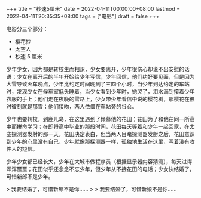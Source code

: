 +++
title = "秒速5厘米"
date = 2022-04-11T00:00:00+08:00
lastmod = 2022-04-11T20:35:35+08:00
tags = ["电影"]
draft = false
+++

电影分三个部分：

- 樱花抄
- 太空人
- 秒速 5 厘米

少年少女，因为都是转校生而相识，少女要离开，少年很伤心却说不出安慰的话语；少女在离开后的半年开始给少年写信，少年回信，他们约好要见面，但是因为大雪导致火车晚点，少年比约定时间晚到了三四个小时，当少年到达约定的车站时，发现少女在候车室低头睡着，当少女看到少年时，她哭了，泪水滴到攥着少年衣服的手上；他们走在夜晚的雪路上，少女带少年看信中说的樱花树，那樱花在彼时彼刻就是那雪；他们接吻，两人依偎在车站旁的谷仓。

少年也要转校，到鹿儿岛，在这里遇到了倾慕他的花田；花田为了和他在同一所高中而拼命学习；在即将高中毕业的那段时间，花田每天等着和少年一起回家，在太空探测器发射的那一天，花田决定表白，但当两人目睹探测器发射之后，花田意识到少年的心里没有自己，少年就像那探测器一样，孤独地生活在这里，写着没有收件人的短信。

少年少女都已经长大，少年在大城市做程序员（根据显示器内容猜测），每天过得浑浑噩噩；花田似乎还念念不忘少年，但少年从不接花田的电话；少女快结婚了，可惜新郎不是少年。

&gt; 我要结婚了，可惜新郎不是你……
&gt;
&gt; 我要结婚了，可惜新娘不是你……

